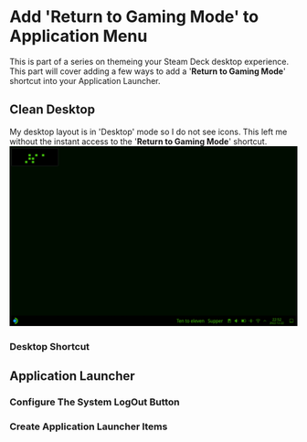 # Add 'Return to Gaming Mode' to Application Menu

This is part of a series on themeing your Steam Deck desktop experience.  This part will cover adding a few ways to add a '**Return to Gaming Mode**' shortcut into your Application Launcher.

## Clean Desktop

My desktop layout is in 'Desktop' mode so I do not see icons.  This left me without the instant access to the '**Return to Gaming Mode**' shortcut.
![screenshot](media/desktop_matrix.png)  

### Desktop Shortcut

## Application Launcher

### Configure The System LogOut Button

### Create Application Launcher Items
